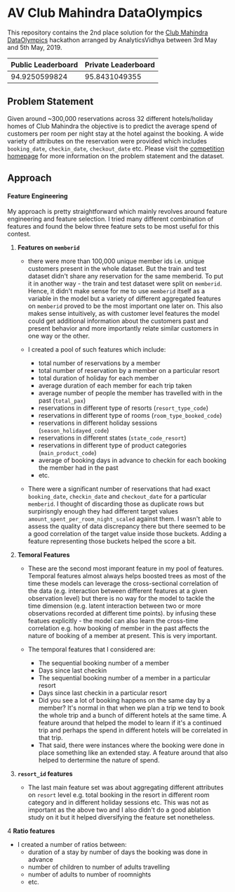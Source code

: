 # AV Club Mahindra DataOlympics

This repository contains the 2nd place solution for the [Club Mahindra DataOlympics](https://datahack.analyticsvidhya.com/contest/club-mahindra-dataolympics/) hackathon arranged by AnalyticsVidhya between 3rd May and 5th May, 2019.

Public Leaderboard | Private Leaderboard
------------------ | -------------------
94.9250599824 | 95.8431049355

## Problem Statement
Given around ~300,000 reservations across 32 different hotels/holiday homes of Club Mahindra the objective is to predict the average spend of customers per room per night stay at the hotel against the booking. A wide variety of attributes on the reservation were provided which includes
`booking_date`, `checkin_date`, `checkout_date` etc. Please visit the [competition homepage](https://datahack.analyticsvidhya.com/contest/club-mahindra-dataolympics/) for more information on the problem statement and the dataset.

## Approach

#### Feature Engineering
My approach is pretty straightforward which mainly revolves around feature engineering and feature selection. I tried many different combination of features and found the below three feature sets to be most useful for this contest.

1. **Features on `memberid`**
   - there were more than 100,000 unique member ids i.e. unique customers present in the whole dataset. But the train and test dataset didn't share any reservation for the same memberid. To put it in another way - the train and test dataset were split on `memberid`. Hence, it didn't make sense for me to use `memberid` itself as a variable in the model but a variety of different aggregated features on `memberid` proved to be the most important one later on. This also makes sense intuitively, as with customer level features the model could get additional information about the customers past and present behavior and more importantly relate similar customers in one way or the other. 

   - I created a pool of such features which include:
     - total number of reservations by a member
     - total number of reservation by a member on a particular resort
	 - total duration of holiday for each member
	 - average duration of each member for each trip taken
	 - average number of people the member has travelled with in the past (`total_pax`)
	 - reservations in different type of resorts (`resort_type_code`)	
	 - reservations in different type of rooms (`room_type_booked_code`)
	 - reservations in different holiday sessions (`season_holidayed_code`)
	 - reservations in different states (`state_code_resort`)
	 - reservations in different type of product categories (`main_product_code`)
	 - average of booking days in advance to checkin for each booking the member had in the past
	 - etc.

   - There were a significant number of reservations that had exact `booking_date`, `checkin_date` and `checkout_date` for a particular `memberid`. I thought of discarding those as duplicate rows but surpirisngly enough they had different target values `amount_spent_per_room_night_scaled` against them. I wasn't able to assess the quality of data discrepancy there but there seemed to be a good correlation of the target value inside those buckets. Adding a feature representing those buckets helped the score a bit.

2. **Temoral Features**
   - These are the second most imporant feature in my pool of features. Temporal features almost always helps boosted trees as most of the time these models can leverage the cross-sectional correlation of the data (e.g. interaction between different features at a given observation level) but there is no way for the model to tackle the time dimension (e.g. latent interaction between two or more observations recorded at different time points). by infusing these featues explicitly - the model can also learn the cross-time correlation e.g. how booking of member in the past affects the nature of booking of a member at present. This is very important.

   - The temporal features that I considered are:
     - The sequential booking number of a member
     - Days since last checkin
     - The sequential booking number of a member in a particular resort
     - Days since last checkin in a particular resort
     - Did you see a lot of booking happens on the same day by a member? It's normal in that when we plan a trip we tend to book the whole trip and a bunch of different hotels at the same time. A feature around that helped the model to learn if it's a continued trip and perhaps the spend in different hotels will be correlated in that trip.
     - That said, there were instances where the booking were done in place something like an extended stay. A feature around that also helped to dertermine the nature of spend.

3. **`resort_id` features**
   - The last main feature set was about aggregating different attributes on `resort` level e.g. total booking in the resort in different room category and in different holiday sessions etc. This was not as important as the above two and I also didn't do a good ablation study on it but it helped diversifying the feature set nonetheless.

4 **Ratio features**
  - I created a number of ratios between:
    - duration of a stay by number of days the booking was done in advance
    - number of children to number of adults travelling
    - number of adults to number of roomnights
    - etc.

